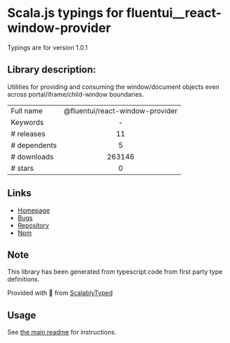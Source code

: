 
# Scala.js typings for fluentui__react-window-provider

Typings are for version 1.0.1

## Library description:
Utilities for providing and consuming the window/document objects even across portal/iframe/child-window boundaries.

|                    |                 |
| ------------------ | :-------------: |
| Full name          | @fluentui/react-window-provider |
| Keywords           | - |
| # releases         | 11 |
| # dependents       | 5 |
| # downloads        | 263146 |
| # stars            | 0 |

## Links
- [Homepage](https://github.com/microsoft/fluentui#readme)
- [Bugs](https://github.com/microsoft/fluentui/issues)
- [Repository](https://github.com/microsoft/fluentui)
- [Npm](https://www.npmjs.com/package/%40fluentui%2Freact-window-provider)
    


## Note
This library has been generated from typescript code from first party type definitions.

Provided with :purple_heart: from [ScalablyTyped](https://github.com/oyvindberg/ScalablyTyped)

## Usage
See [the main readme](../../readme.md) for instructions.


